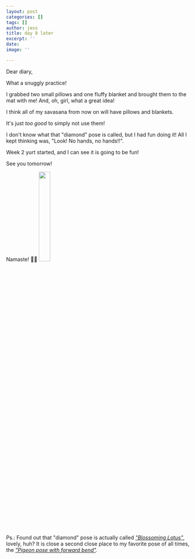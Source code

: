 ```yaml
---
layout: post
categories: []
tags: []
author: jess
title: day 8 later
excerpt: ''
date: 
image: ''

---
```

Dear diary,

What a snuggly practice!

I grabbed two small pillows and one fluffy blanket and brought them to the mat with me! And, oh, girl, what a great idea!

I think all of my savasana from now on will have pillows and blankets.

It's just _too good_ to simply not use them!

I don't know what that "diamond" pose is called, but I had fun doing it! All I kept thinking was, "Look! No hands, no hands!!".

Week 2 yurt started, and I can see it is going to be fun!

See you tomorrow!

Namaste! 🧘‍♀️ <img width="25%" height="25%" src="{{site.url}}{{site.baseurl}}/assets/images/jess-signature.gif">

Ps.: Found out that "diamond" pose is actually called [_"Blossoming Lotus"_](https://www.tummee.com/yoga-poses/blossoming-lotus-pose), lovely, huh? It is close a second close place to my favorite pose of all times, the [_"Pigeon pose with forward bend"_](https://www.tummee.com/yoga-poses/pigeon-pose-forward-bend)_._